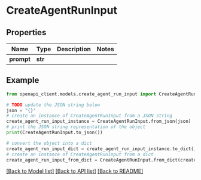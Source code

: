 # CreateAgentRunInput


## Properties

Name | Type | Description | Notes
------------ | ------------- | ------------- | -------------
**prompt** | **str** |  | 

## Example

```python
from openapi_client.models.create_agent_run_input import CreateAgentRunInput

# TODO update the JSON string below
json = "{}"
# create an instance of CreateAgentRunInput from a JSON string
create_agent_run_input_instance = CreateAgentRunInput.from_json(json)
# print the JSON string representation of the object
print(CreateAgentRunInput.to_json())

# convert the object into a dict
create_agent_run_input_dict = create_agent_run_input_instance.to_dict()
# create an instance of CreateAgentRunInput from a dict
create_agent_run_input_from_dict = CreateAgentRunInput.from_dict(create_agent_run_input_dict)
```
[[Back to Model list]](../README.md#documentation-for-models) [[Back to API list]](../README.md#documentation-for-api-endpoints) [[Back to README]](../README.md)


